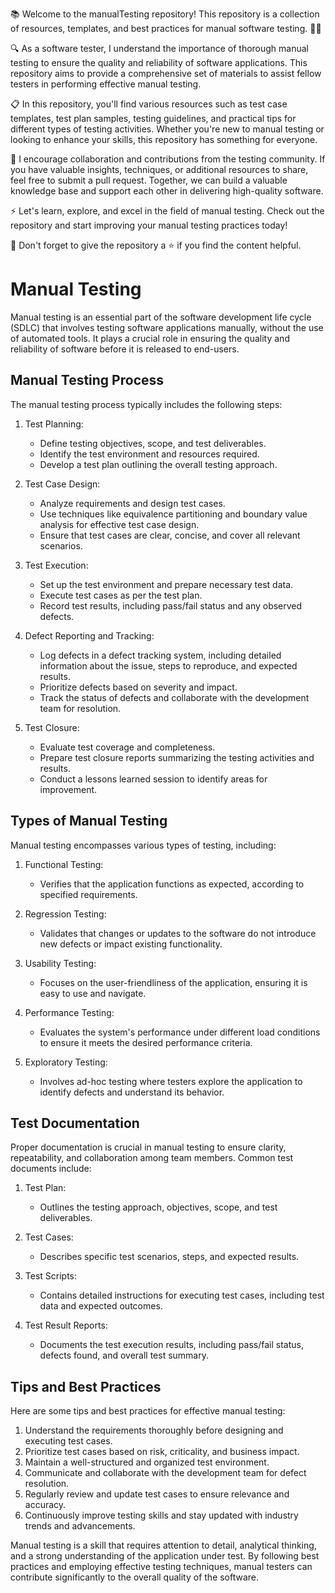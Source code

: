📚 Welcome to the manualTesting repository! This repository is a collection of resources, templates, and best practices for manual software testing. 🕵️‍♀️

🔍 As a software tester, I understand the importance of thorough manual testing to ensure the quality and reliability of software applications. This repository aims to provide a comprehensive set of materials to assist fellow testers in performing effective manual testing.

📋 In this repository, you'll find various resources such as test case templates, test plan samples, testing guidelines, and practical tips for different types of testing activities. Whether you're new to manual testing or looking to enhance your skills, this repository has something for everyone.

🤝 I encourage collaboration and contributions from the testing community. If you have valuable insights, techniques, or additional resources to share, feel free to submit a pull request. Together, we can build a valuable knowledge base and support each other in delivering high-quality software.

⚡️ Let's learn, explore, and excel in the field of manual testing. Check out the repository and start improving your manual testing practices today!

🌟 Don't forget to give the repository a ⭐️ if you find the content helpful. 

# Manual Testing

Manual testing is an essential part of the software development life cycle (SDLC) that involves testing software applications manually, without the use of automated tools. It plays a crucial role in ensuring the quality and reliability of software before it is released to end-users.

## Manual Testing Process

The manual testing process typically includes the following steps:

1. Test Planning:
   - Define testing objectives, scope, and test deliverables.
   - Identify the test environment and resources required.
   - Develop a test plan outlining the overall testing approach.

2. Test Case Design:
   - Analyze requirements and design test cases.
   - Use techniques like equivalence partitioning and boundary value analysis for effective test case design.
   - Ensure that test cases are clear, concise, and cover all relevant scenarios.

3. Test Execution:
   - Set up the test environment and prepare necessary test data.
   - Execute test cases as per the test plan.
   - Record test results, including pass/fail status and any observed defects.

4. Defect Reporting and Tracking:
   - Log defects in a defect tracking system, including detailed information about the issue, steps to reproduce, and expected results.
   - Prioritize defects based on severity and impact.
   - Track the status of defects and collaborate with the development team for resolution.

5. Test Closure:
   - Evaluate test coverage and completeness.
   - Prepare test closure reports summarizing the testing activities and results.
   - Conduct a lessons learned session to identify areas for improvement.

## Types of Manual Testing

Manual testing encompasses various types of testing, including:

1. Functional Testing:
   - Verifies that the application functions as expected, according to specified requirements.

2. Regression Testing:
   - Validates that changes or updates to the software do not introduce new defects or impact existing functionality.

3. Usability Testing:
   - Focuses on the user-friendliness of the application, ensuring it is easy to use and navigate.

4. Performance Testing:
   - Evaluates the system's performance under different load conditions to ensure it meets the desired performance criteria.

5. Exploratory Testing:
   - Involves ad-hoc testing where testers explore the application to identify defects and understand its behavior.

## Test Documentation

Proper documentation is crucial in manual testing to ensure clarity, repeatability, and collaboration among team members. Common test documents include:

1. Test Plan:
   - Outlines the testing approach, objectives, scope, and test deliverables.

2. Test Cases:
   - Describes specific test scenarios, steps, and expected results.

3. Test Scripts:
   - Contains detailed instructions for executing test cases, including test data and expected outcomes.

4. Test Result Reports:
   - Documents the test execution results, including pass/fail status, defects found, and overall test summary.

## Tips and Best Practices

Here are some tips and best practices for effective manual testing:

1. Understand the requirements thoroughly before designing and executing test cases.
2. Prioritize test cases based on risk, criticality, and business impact.
3. Maintain a well-structured and organized test environment.
4. Communicate and collaborate with the development team for defect resolution.
5. Regularly review and update test cases to ensure relevance and accuracy.
6. Continuously improve testing skills and stay updated with industry trends and advancements.

Manual testing is a skill that requires attention to detail, analytical thinking, and a strong understanding of the application under test. By following best practices and employing effective testing techniques, manual testers can contribute significantly to the overall quality of the software.

